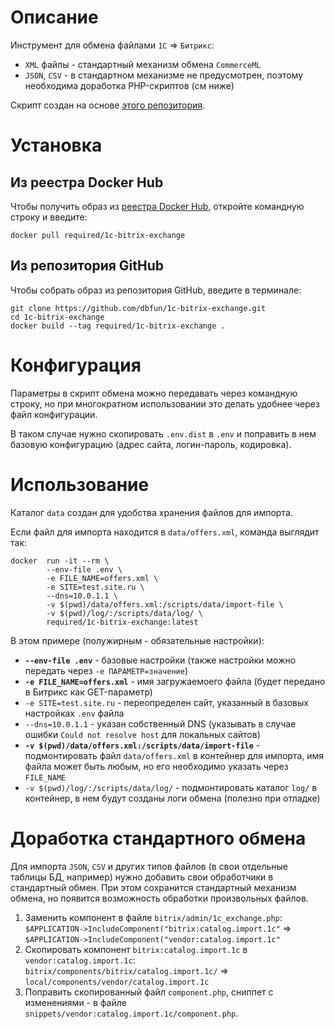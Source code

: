 # Описание

Инструмент для обмена файлами `1С` => `Битрикс`:

* `XML` файлы - стандартный механизм обмена `CommerceML`
* `JSON`, `CSV` - в стандартном механизме не предусмотрен, поэтому необходима доработка PHP-скриптов (см ниже)

Скрипт создан на основе [этого репозитория](https://github.com/dbfun/bitrix-import).

# Установка

## Из реестра Docker Hub

Чтобы получить образ из [реестра Docker Hub](https://hub.docker.com/r/required/1c-bitrix-exchange), откройте командную строку и введите:

```
docker pull required/1c-bitrix-exchange
```

## Из репозитория GitHub

Чтобы собрать образ из репозитория GitHub, введите в терминале:

```
git clone https://github.com/dbfun/1c-bitrix-exchange.git
cd 1c-bitrix-exchange
docker build --tag required/1c-bitrix-exchange .
```

# Конфигурация

Параметры в скрипт обмена можно передавать через командную строку, но при многократном использовании это делать удобнее через файл конфигурации.

В таком случае нужно скопировать `.env.dist` в `.env` и поправить в нем базовую конфигурацию (адрес сайта, логин-пароль, кодировка).

# Использование

Каталог `data` создан для удобства хранения файлов для импорта.

Если файл для импорта находится в `data/offers.xml`, команда выглядит так:

```
docker  run -it --rm \
        --env-file .env \
        -e FILE_NAME=offers.xml \
        -e SITE=test.site.ru \
        --dns=10.0.1.1 \
        -v $(pwd)/data/offers.xml:/scripts/data/import-file \
        -v $(pwd)/log/:/scripts/data/log/ \
        required/1c-bitrix-exchange:latest
```

В этом примере (полужирным - обязательные настройки):

* **`--env-file .env`** - базовые настройки (также настройки можно передать через `-e ПАРАМЕТР=значение`)
* **`-e FILE_NAME=offers.xml`** - имя загружаемоего файла (будет передано в Битрикс как GET-параметр)
* `-e SITE=test.site.ru` - переопределен сайт, указанный в базовых настройках `.env` файла
* `--dns=10.0.1.1` - указан собственный DNS (указывать в случае ошибки `Could not resolve host` для локальных сайтов)
* **`-v $(pwd)/data/offers.xml:/scripts/data/import-file`** - подмонтировать файл `data/offers.xml` в контейнер для импорта, имя файла может быть любым, но его необходимо указать через `FILE_NAME`
* `-v $(pwd)/log/:/scripts/data/log/` - подмонтировать каталог `log/` в контейнер, в нем будут созданы логи обмена (полезно при отладке)

# Доработка стандартного обмена

Для импорта `JSON`, `CSV` и других типов файлов (в свои отдельные таблицы БД, например) нужно добавить свои обработчики в стандартный обмен. При этом сохранится стандартный механизм обмена, но появится возможность обработки произвольных файлов.

1. Заменить компонент в файле `bitrix/admin/1c_exchange.php`:
`$APPLICATION->IncludeComponent("bitrix:catalog.import.1c"` =>
`$APPLICATION->IncludeComponent("vendor:catalog.import.1c"`
2. Скопировать компонент `bitrix:catalog.import.1c` в `vendor:catalog.import.1c`:
`bitrix/components/bitrix/catalog.import.1c/` =>
`local/components/vendor/catalog.import.1c`
3. Поправить скопированный файл `component.php`, сниппет с изменениями - в файле `snippets/vendor:catalog.import.1c/component.php`.
